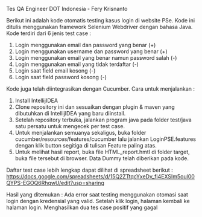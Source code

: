 Tes QA Engineer DOT Indonesia - Fery Krisnanto

Berikut ini adalah kode otomatis testing kasus login di website PSe. Kode ini ditulis menggunakan framework Selenium Webdriver dengan bahasa Java. Kode terdiri dari 6 jenis test case :
1. Login menggunakan email dan password yang benar (+)
2. Login menggunakan username dan password yang benar (+)
3. Login menggunakan email yang benar namun password salah (-)
4. Login menggunakan email yang tidak terdaftar (-)
5. Login saat field email kosong (-)
6. Login saat field password kosong (-) 

Kode juga telah diintegrasikan dengan Cucumber.
Cara untuk menjalankan :

1. Install IntellijIDEA
2. Clone repository ini dan sesuaikan dengan plugin & maven yang dibutuhkan di IntellijIDEA yang baru diinstall.
3. Setelah repository terbuka, jalankan program java pada folder test/java satu persatu untuk mengecek per test case.
4. Untuk menjalankan semuanya sekaligus, buka folder cucumber/resources/features/cucumber lalu jalankan LoginPSE.features dengan klik button segitiga di tulisan Feature paling atas.
5. Untuk melihat hasil report, buka file HTML_report.hmtl di folder target, buka file tersebut di browser.
Data Dummy telah diberikan pada kode.

Daftar test case lebih lengkap dapat dilihat di spreadsheet berikut : https://docs.google.com/spreadsheets/d/15Q2ZTtqcYxeDv_fi4EXSIm5oul00QYPS-EGOQ6RhqwU/edit?usp=sharing

Hasil yang ditemukan : Ada error saat testing menggunakan otomasi saat login dengan kredensial yang valid. Setelah klik login, halaman kembali ke halaman login. Menghasilkan dua tes case positif yang gagal
